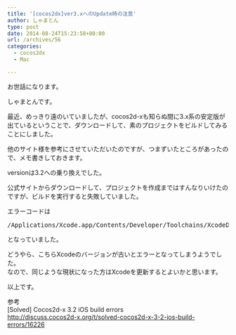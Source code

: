 ```yaml
---
title: '[cocos2dx]ver3.xへのUpdate時の注意'
author: しゃまとん
type: post
date: 2014-08-24T15:23:58+00:00
url: /archives/56
categories:
  - cocos2dx
  - Mac

---
```

お世話になります。

しゃまとんです。

最近、めっきり遠のいていましたが、cocos2d-xも知らぬ間に3.x系の安定版が出ているということで、ダウンロードして、素のプロジェクトをビルドしてみることにしました。

他のサイト様を参考にさせていただいたのですが、つまずいたところがあったので、メモ書きしておきます。

versionは3.2への乗り換えでした。

<!--more-->

公式サイトからダウンロードして、プロジェクトを作成まではすんなりいけたのですが、ビルドを実行すると失敗していました。

エラーコードは

<pre class="brush: bash; gutter: true">/Applications/Xcode.app/Contents/Developer/Toolchains/XcodeDefault.xctoolchain/usr/bin/libtool failed with exit code 1</pre>

となっていました。

どうやら、こちらXcodeのバージョンが古いとエラーとなってしまうようでした。  
なので、同じような現状になった方はXcodeを更新するとよいかと思います。

以上です。

参考  
[Solved] Cocos2d-x 3.2 iOS build errors  
<http://discuss.cocos2d-x.org/t/solved-cocos2d-x-3-2-ios-build-errors/16226>